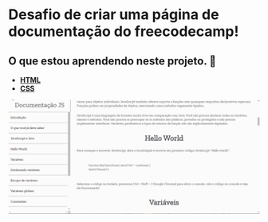 ﻿# Desafio de criar uma página de documentação do freecodecamp!
 
 ## O que estou aprendendo neste projeto. 🚀
* **[HTML](https://developer.mozilla.org/pt-BR/docs/Web/HTML)**
* **[CSS](https://developer.mozilla.org/pt-BR/docs/Web/CSS)**

![JS Guide](js-guide.gif)
